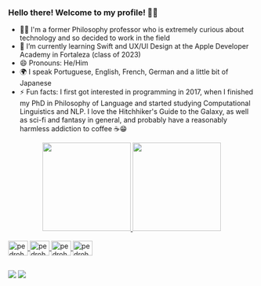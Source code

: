 ### Hello there! Welcome to my profile! 🖖😄

- 👨‍🎓 I'm a former Philosophy professor who is extremely curious about technology and so decided to work in the field
- 🌱 I’m currently learning Swift and UX/UI Design at the Apple Developer Academy in Fortaleza (class of 2023)
- 😄 Pronouns: He/Him
- 🌍 I speak Portuguese, English, French, German and a little bit of Japanese
- ⚡ Fun facts: I first got interested in programming in 2017, when I finished my PhD in Philosophy of Language and started studying Computational Linguistics and NLP. I love the Hitchhiker's Guide to the Galaxy, as well as sci-fi and fantasy in general, and probably have a reasonably harmless addiction to coffee ☕️😁

<!-- Estatus do git -->
<div align="center">
  <a href="https://github.com/pedrohgmuniz">
  <img height="180em" src="https://github-readme-stats.vercel.app/api?username=pedrohgmuniz&show_icons=true&theme=onedark&include_all_commits=true&count_private=true"/>
  <img height="180em" src="https://github-readme-stats.vercel.app/api/top-langs/?username=pedrohgmuniz&layout=compact&langs_count=7&theme=onedark"/>
</div>
  
<!-- Icons das ferramentas e linguagens -->
  <div style="display: inline_block"><br>
  <img align="center" alt="pedrohgmuniz-figma" height="30" width="40" src="https://cdn.jsdelivr.net/gh/devicons/devicon/icons/figma/figma-original.svg">
  <img align="center" alt="pedrohgmuniz-illus" height="30" width="40" src="https://cdn.jsdelivr.net/gh/devicons/devicon/icons/illustrator/illustrator-plain.svg">
  <img align="center" alt="pedrohgmuniz-ps" height="30" width="40" src="https://cdn.jsdelivr.net/gh/devicons/devicon/icons/photoshop/photoshop-plain.svg">
  <img align="center" alt="pedrohgmuniz-swift" height="30" width="40" src="https://cdn.jsdelivr.net/gh/devicons/devicon/icons/swift/swift-original.svg">
  
  ##

 <!-- Redes Sociais -->   
 <div> 
  <a href = "mailto:phgmuniz@gmail.com"><img src="https://img.shields.io/badge/-Gmail-%23333?style=for-the-badge&logo=gmail&logoColor=white" target="_blank"></a>
  <a href="https://www.linkedin.com/in/pedrohgmuniz" target="_blank"><img src="https://img.shields.io/badge/-LinkedIn-%230077B5?style=for-the-badge&logo=linkedin&logoColor=white" target="_blank"></a>
      
  <div>
